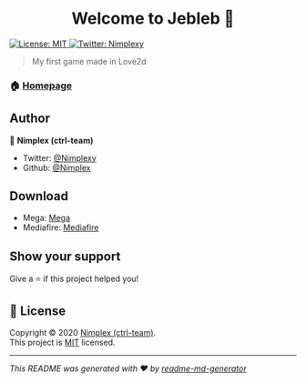 <h1 align="center">Welcome to Jebleb  👋</h1>
<p>
  <a href="https://github.com/ctrl-team/Jebleb-Love2d/blob/master/LICENSE" target="_blank">
    <img alt="License: MIT" src="https://img.shields.io/badge/License-MIT-yellow.svg" />
  </a>
  <a href="https://twitter.com/Nimplexy" target="_blank">
    <img alt="Twitter: Nimplexy" src="https://img.shields.io/twitter/follow/Nimplexy.svg?style=social" />
  </a>
</p>

> My first game made in Love2d

### 🏠 [Homepage](https://ctrl-team.netlify.com/)

## Author

👤 **Nimplex (ctrl-team)**

- Twitter: [@Nimplexy](https://twitter.com/Nimplexy)
- Github: [@Nimplex](https://github.com/Nimplex)

## Download

- Mega: [Mega](https://mega.nz/#!al4SCKYS!CeGv41_D63lQTa1Y2RH_UqR8L4KkMY9BLOH6EFb6rsk)
- Mediafire: [Mediafire](https://www.mediafire.com/file/70kmcr4kv670y4h/Jebleb-Build.rar/file)

## Show your support

Give a ⭐️ if this project helped you!

## 📝 License

Copyright © 2020 [Nimplex (ctrl-team)](https://github.com/Nimplex).<br />
This project is [MIT](https://github.com/ctrl-team/Jebleb-Love2d/blob/master/LICENSE) licensed.

---

_This README was generated with ❤️ by [readme-md-generator](https://github.com/kefranabg/readme-md-generator)_
